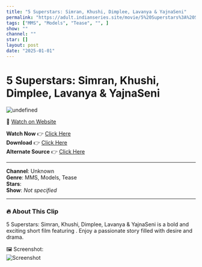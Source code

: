 ```yaml
---
title: "5 Superstars: Simran, Khushi, Dimplee, Lavanya & YajnaSeni"
permalink: "https://adult.indianseries.site/movie/5%20Superstars%3A%20Simran%2C%20Khushi%2C%20Dimplee%2C%20Lavanya%20%26%20YajnaSeni"
tags: ["MMS", "Models", "Tease", "", ]
show: ""
channel: ""
star: []
layout: post
date: "2025-01-01"
---
```


# 5 Superstars: Simran, Khushi, Dimplee, Lavanya & YajnaSeni

![undefined](https://desisins.com/wp-content/uploads/2024/09/5-Superstars-Simran-Kaur-Khushi-Mukherjee-Lavanya-DesiSins.com_.jpg)

🔗 [Watch on Website](https://adult.indianseries.site/movie/5%20Superstars%3A%20Simran%2C%20Khushi%2C%20Dimplee%2C%20Lavanya%20%26%20YajnaSeni)

**Watch Now** 👉 [Click Here](https://adult.indianseries.site/movie/5%20Superstars%3A%20Simran%2C%20Khushi%2C%20Dimplee%2C%20Lavanya%20%26%20YajnaSeni)  
**Download** 👉 [Click Here](https://adult.indianseries.site/movie/5%20Superstars%3A%20Simran%2C%20Khushi%2C%20Dimplee%2C%20Lavanya%20%26%20YajnaSeni)  
**Alternate Source** 👉 [Click Here](https://adult.indianseries.site/movie/5%20Superstars%3A%20Simran%2C%20Khushi%2C%20Dimplee%2C%20Lavanya%20%26%20YajnaSeni)

---

**Channel**: Unknown  
**Genre**: MMS, Models, Tease  
**Stars**:   
**Show**: *Not specified*

---

### 🔥 About This Clip

5 Superstars: Simran, Khushi, Dimplee, Lavanya & YajnaSeni is a bold and exciting short film featuring . Enjoy a passionate story filled with desire and drama.
 
🖼️ Screenshot:  
![Screenshot](https://desisins.com/wp-content/uploads/2024/09/5-Superstars-Simran-Kaur-Khushi-Mukherjee-Lavanya-DesiSins.com_.jpg)
